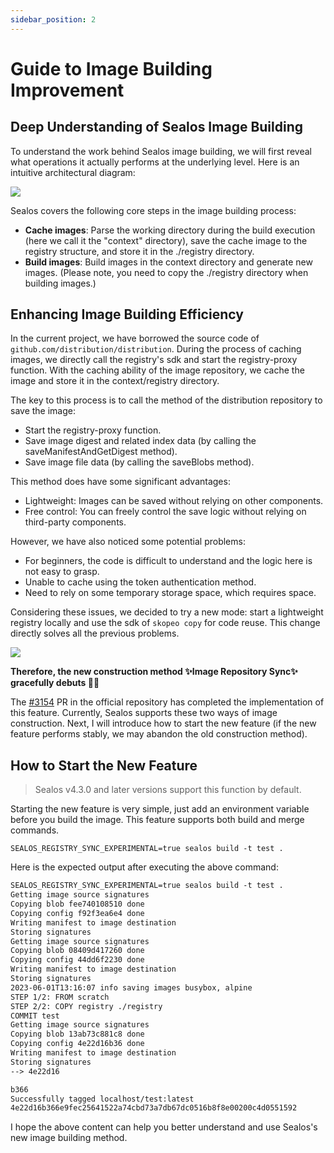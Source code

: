 ```yaml
---
sidebar_position: 2
---
```


# Guide to Image Building Improvement

## Deep Understanding of Sealos Image Building

To understand the work behind Sealos image building, we will first reveal what operations it actually performs at the underlying level. Here is an intuitive architectural diagram:

![](images/build.png)

Sealos covers the following core steps in the image building process:

- **Cache images**: Parse the working directory during the build execution (here we call it the "context" directory), save the cache image to the registry structure, and store it in the ./registry directory.
- **Build images**: Build images in the context directory and generate new images. (Please note, you need to copy the ./registry directory when building images.)

## Enhancing Image Building Efficiency

In the current project, we have borrowed the source code of `github.com/distribution/distribution`. During the process of caching images, we directly call the registry's sdk and start the registry-proxy function. With the caching ability of the image repository, we cache the image and store it in the context/registry directory.

The key to this process is to call the method of the distribution repository to save the image:

- Start the registry-proxy function.
- Save image digest and related index data (by calling the saveManifestAndGetDigest method).
- Save image file data (by calling the saveBlobs method).

This method does have some significant advantages:

- Lightweight: Images can be saved without relying on other components.
- Free control: You can freely control the save logic without relying on third-party components.

However, we have also noticed some potential problems:

- For beginners, the code is difficult to understand and the logic here is not easy to grasp.
- Unable to cache using the token authentication method.
- Need to rely on some temporary storage space, which requires space.

Considering these issues, we decided to try a new mode: start a lightweight registry locally and use the sdk of `skopeo copy` for code reuse. This change directly solves all the previous problems.

![](images/registry-build.png)

**Therefore, the new construction method ✨Image Repository Sync✨ gracefully debuts 🎉🎉**

The [#3154](https://github.com/nebstudio/sealos/pull/3154) PR in the official repository has completed the implementation of this feature. Currently, Sealos supports these two ways of image construction. Next, I will introduce how to start the new feature (if the new feature performs stably, we may abandon the old construction method).

## How to Start the New Feature

> Sealos v4.3.0 and later versions support this function by default.

Starting the new feature is very simple, just add an environment variable before you build the image. This feature supports both build and merge commands.

```shell
SEALOS_REGISTRY_SYNC_EXPERIMENTAL=true sealos build -t test .
```

Here is the expected output after executing the above command:

```tex
SEALOS_REGISTRY_SYNC_EXPERIMENTAL=true sealos build -t test .
Getting image source signatures
Copying blob fee740108510 done
Copying config f92f3ea6e4 done
Writing manifest to image destination
Storing signatures
Getting image source signatures
Copying blob 08409d417260 done
Copying config 44dd6f2230 done
Writing manifest to image destination
Storing signatures
2023-06-01T13:16:07 info saving images busybox, alpine
STEP 1/2: FROM scratch
STEP 2/2: COPY registry ./registry
COMMIT test
Getting image source signatures
Copying blob 13ab73c881c8 done
Copying config 4e22d16b36 done
Writing manifest to image destination
Storing signatures
--> 4e22d16

b366
Successfully tagged localhost/test:latest
4e22d16b366e9fec25641522a74cbd73a7db67dc0516b8f8e00200c4d0551592
```

I hope the above content can help you better understand and use Sealos's new image building method.
